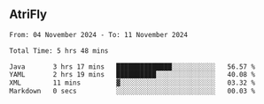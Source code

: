 ## AtriFly

<!--START_SECTION:waka-->

```txt
From: 04 November 2024 - To: 11 November 2024

Total Time: 5 hrs 48 mins

Java       3 hrs 17 mins   ██████████████░░░░░░░░░░░   56.57 %
YAML       2 hrs 19 mins   ██████████░░░░░░░░░░░░░░░   40.08 %
XML        11 mins         ▓░░░░░░░░░░░░░░░░░░░░░░░░   03.32 %
Markdown   0 secs          ░░░░░░░░░░░░░░░░░░░░░░░░░   00.03 %
```

<!--END_SECTION:waka-->

